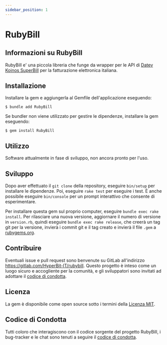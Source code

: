 ```yaml
---
sidebar_position: 1
---
```


# RubyBill

## Informazioni su RubyBill

RubyBill e' una piccola libreria che funge da wrapper per le API
di [Datev Koinos SuperBill](https://developer.datev.it/Docs/SuperBill)
per la fatturazione elettronica italiana.

## Installazione

Installare la gem e aggiungerla al Gemfile dell'applicazione eseguendo:

    $ bundle add RubyBill

Se bundler non viene utilizzato per gestire le dipendenze, installare la gem eseguendo:

    $ gem install RubyBill

## Utilizzo

Software attualmente in fase di sviluppo, non ancora pronto per l'uso.

## Sviluppo

Dopo aver effettuato il `git clone` della repository, eseguire `bin/setup` per installare le dipendenze. Poi,
eseguire `rake test` per eseguire i test. È anche possibile eseguire `bin/console` per un prompt interattivo che
consente di esperimentare.

Per installare questa gem sul proprio computer, eseguire `bundle exec rake install`. Per rilasciare una nuova versione,
aggiornare il numero di versione in `version.rb`, quindi eseguire `bundle exec rake release`, che creerà un tag git per
la versione, invierà i commit git e il tag creato e invierà il file `.gem` a [rubygems.org](https://rubygems.org).

## Contribuire

Eventuali issue e pull request sono benvenute su GitLab all'indirizzo https://gitlab.com/HyperBit-IT/rubybill.
Questo progetto è inteso come un luogo sicuro e accogliente per la comunità, e gli sviluppatori sono invitati ad
adottare il [codice di condotta](https://gitlab.com/HyperBit-IT/rubybill/blob/master/CODE_OF_CONDUCT.md).

## Licenza

La gem è disponibile come open source sotto i termini della [Licenza MIT](https://opensource.org/licenses/MIT).

## Codice di Condotta

Tutti coloro che interagiscono con il codice sorgente del progetto RubyBill, i bug-tracker e le chat sono tenuti a
seguire il [codice di condotta](https://gitlab.com/HyperBit-IT/rubybill/blob/master/CODE_OF_CONDUCT.md).

